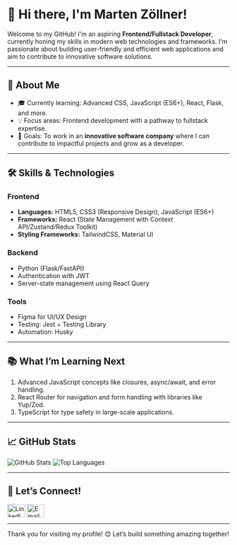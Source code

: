 # 👋 Hi there, I'm Marten Zöllner!

Welcome to my GitHub! I'm an aspiring **Frontend/Fullstack Developer**, currently honing my skills in modern web technologies and frameworks. I’m passionate about building user-friendly and efficient web applications and aim to contribute to innovative software solutions.

---

## 🌟 About Me

- 🎓 Currently learning: Advanced CSS, JavaScript (ES6+), React, Flask, and more.
- 💡 Focus areas: Frontend development with a pathway to fullstack expertise.
- 🌱 Goals: To work in an **innovative software company** where I can contribute to impactful projects and grow as a developer.

---

## 🛠️ Skills & Technologies

### **Frontend**
- **Languages:** HTML5, CSS3 (Responsive Design), JavaScript (ES6+)
- **Frameworks:** React (State Management with Context API/Zustand/Redux Toolkit)
- **Styling Frameworks:** TailwindCSS, Material UI

### **Backend**
- Python (Flask/FastAPI)
- Authentication with JWT
- Server-state management using React Query

### **Tools**
- Figma for UI/UX Design
- Testing: Jest + Testing Library
- Automation: Husky

---

## 📚 What I’m Learning Next

1. Advanced JavaScript concepts like closures, async/await, and error handling.
2. React Router for navigation and form handling with libraries like Yup/Zod.
3. TypeScript for type safety in large-scale applications.

---

## 📈 GitHub Stats

![GitHub Stats](https://github-readme-stats.vercel.app/api?username=MartenZ&show_icons=true&theme=radical)
![Top Languages](https://github-readme-stats.vercel.app/api/top-langs/?username=MartenZ&layout=compact&theme=radical)

---

## 🤝 Let’s Connect!

<p align="left">
<a href="https://www.linkedin.com/in/marten-zöllner-230b39212" target="_blank"><img align="center" src="https://cdn.jsdelivr.net/npm/simple-icons@3.0.1/icons/linkedin.svg" alt="LinkedIn" height="30" width="40" /></a>
<a href="mailto:martenz@outlook.de"><img align="center" src="https://cdn.jsdelivr.net/npm/simple-icons@3.0.1/icons/gmail.svg" alt="Email" height="30" width="40" /></a>
</p>

---

Thank you for visiting my profile! 😊 Let’s build something amazing together!
